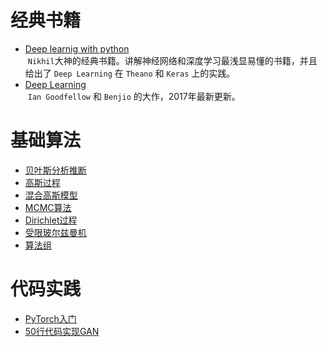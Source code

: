 
# 经典书籍

+ [Deep learnig with python](http://download.csdn.net/detail/sparroww/9855405)  
  `Nikhil`大神的经典书籍。讲解神经网络和深度学习最浅显易懂的书籍，并且给出了 `Deep Learning` 在 `Theano` 和 `Keras` 上的实践。
  
+ [Deep Learning ](https://github.com/HFTrader/DeepLearningBook)  
  `Ian Goodfellow` 和 `Benjio` 的大作，2017年最新更新。


# 基础算法 

+ [贝叶斯分析推断](http://www.datalearner.com/blog/1051459999897679)  
+ [高斯过程](http://www.datalearner.com/blog/1051459170229238)  
+ [混合高斯模型](http://www.datalearner.com/blog/1051459258496145)  
+ [MCMC算法](http://www.datalearner.com/blog/1051459907954631)  
+ [Dirichlet过程](http://www.datalearner.com/blog/1051471599181249)  
+ [受限玻尔兹曼机](http://www.datalearner.com/blog/1051491808293861)  
+ [算法组](http://suanfazu.com/)  


# 代码实践
+ [PyTorch入门](https://sherlockliao.github.io/)  
+ [50行代码实现GAN](https://jinfagang.github.io/2017/05/29/50%E8%A1%8C%E4%BB%A3%E7%A0%81%E5%AE%9E%E7%8E%B0GAN%E7%B3%BB%E5%88%97-PyTorch/)

